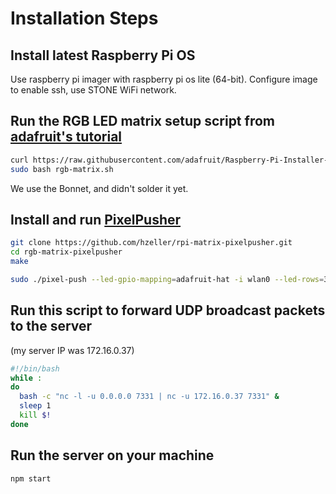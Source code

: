 # Installation Steps

## Install latest Raspberry Pi OS

Use raspberry pi imager with raspberry pi os lite (64-bit).
Configure image to enable ssh, use STONE WiFi network.

## Run the RGB LED matrix setup script from [adafruit's tutorial](https://learn.adafruit.com/adafruit-rgb-matrix-plus-real-time-clock-hat-for-raspberry-pi/driving-matrices)

```sh
curl https://raw.githubusercontent.com/adafruit/Raspberry-Pi-Installer-Scripts/main/rgb-matrix.sh >rgb-matrix.sh
sudo bash rgb-matrix.sh
```

We use the Bonnet, and didn't solder it yet.

## Install and run [PixelPusher](https://github.com/hzeller/rpi-matrix-pixelpusher)

```sh
git clone https://github.com/hzeller/rpi-matrix-pixelpusher.git
cd rgb-matrix-pixelpusher
make
```

```sh
sudo ./pixel-push --led-gpio-mapping=adafruit-hat -i wlan0 --led-rows=32 --led-cols=64
```

## Run this script to forward UDP broadcast packets to the server
(my server IP was 172.16.0.37)

```sh
#!/bin/bash
while :
do
  bash -c "nc -l -u 0.0.0.0 7331 | nc -u 172.16.0.37 7331" &
  sleep 1
  kill $!
done
```

## Run the server on your machine

```sh
npm start
```